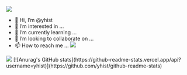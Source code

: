 <img src="https://yhist github.vercel.app/api?type=wave&color=auto&height=300&section=header&text=capsule%20render&fontSize=90" />


- 👋 Hi, I’m @yhist
- 👀 I’m interested in ...
- 🌱 I’m currently learning ...
- 💞️ I’m looking to collaborate on ...
- 📫 How to reach me ...
<a><img src="https://img.shields.io/badge/Firebase-FFCA28?style=flat-square&logo=firebase&logoColor=white"/>
</a>
<a href="https://velog.io/@seondal"><img src="https://img.shields.io/badge/Velog-3DDC84?style=flat-square&logo=Blogger&logoColor=white"/></a>
[![Anurag's GitHub stats](https://github-readme-stats.vercel.app/api?username=yhist)](https://github.com/yhist/github-readme-stats)

<!---
yhist/yhist is a ✨ special ✨ repository because its `README.md` (this file) appears on your GitHub profile.
You can click the Preview link to take a look at your changes.
--->
